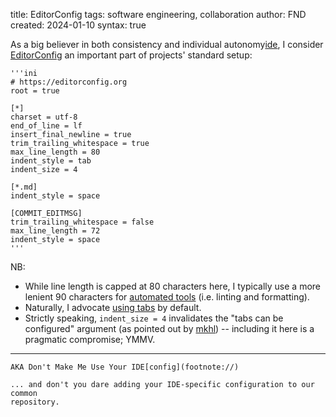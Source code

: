 title: EditorConfig
tags: software engineering, collaboration
author: FND
created: 2024-01-10
syntax: true

As a big believer in both consistency and individual autonomy[ide](footnote://),
I consider [EditorConfig](https://editorconfig.org) an important part of
projects' standard setup:

```figure filename=.editorconfig
'''ini
# https://editorconfig.org
root = true

[*]
charset = utf-8
end_of_line = lf
insert_final_newline = true
trim_trailing_whitespace = true
max_line_length = 80
indent_style = tab
indent_size = 4

[*.md]
indent_style = space

[COMMIT_EDITMSG]
trim_trailing_whitespace = false
max_line_length = 72
indent_style = space
'''
```

NB:

* While line length is capped at 80 characters here, I typically use a more
  lenient 90 characters for [automated tools](page://articles/banishing-npm)
  (i.e. linting and formatting).
* Naturally, I advocate [using tabs](https://chriscoyier.net/2022/12/13/tabs/)
  by default.
* Strictly speaking, `indent_size = 4` invalidates the "tabs can be configured"
  argument (as pointed out by [mkhl](https://mkhl.codeberg.page)) -- including
  it here is a pragmatic compromise; YMMV.

----

```footnote ide
AKA Don't Make Me Use Your IDE[config](footnote://)
```

```footnote config
... and don't you dare adding your IDE-specific configuration to our common
repository.
```
